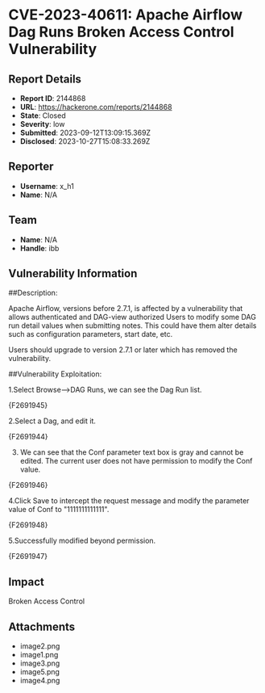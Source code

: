 # CVE-2023-40611: Apache Airflow Dag Runs Broken Access Control Vulnerability

## Report Details
- **Report ID**: 2144868
- **URL**: https://hackerone.com/reports/2144868
- **State**: Closed
- **Severity**: low
- **Submitted**: 2023-09-12T13:09:15.369Z
- **Disclosed**: 2023-10-27T15:08:33.269Z

## Reporter
- **Username**: x_h1
- **Name**: N/A

## Team
- **Name**: N/A
- **Handle**: ibb

## Vulnerability Information
##Description:

Apache Airflow, versions before 2.7.1, is affected by a vulnerability that allows authenticated and DAG-view authorized Users to modify some DAG run detail values when submitting notes. This could have them alter details such as configuration parameters, start date, etc.

Users should upgrade to version 2.7.1 or later which has removed the vulnerability.

##Vulnerability Exploitation:

1.Select Browse-->DAG Runs, we can see the Dag Run list.

{F2691945}

2.Select a Dag, and edit it.

{F2691944}

3. We can see that the Conf parameter text box is gray and cannot be edited. The current user does not have permission to modify the Conf value.

{F2691946}

4.Click Save to intercept the request message and modify the parameter value of Conf to "1111111111111".

{F2691948}

5.Successfully modified beyond permission.

{F2691947}

## Impact

Broken Access Control

## Attachments
- image2.png
- image1.png
- image3.png
- image5.png
- image4.png
